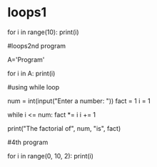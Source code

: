 # loops1

for i in range(10):
    print(i)



#loops2nd program

A='Program'

for i in A:
    print(i)

#using while loop

num = int(input("Enter a number: "))
fact = 1
i = 1

while i <= num:
    fact *= i
    i += 1

print("The factorial of", num, "is", fact)


#4th program

for i in range(0, 10, 2):
    print(i)
